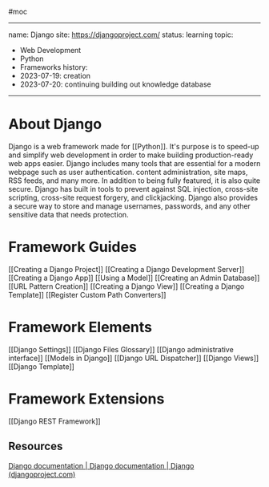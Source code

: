 #moc 

---
name: Django
site: https://djangoproject.com/
status: learning
topic:
 - Web Development
 - Python
 - Frameworks
history:
  - 2023-07-19: creation
  - 2023-07-20: continuing building out knowledge database
---

# About Django
Django is a web framework made for [[Python]]. It's purpose is to speed-up and simplify web development in order to make building production-ready web apps easier.  Django includes many tools that are essential for a modern webpage such as user authentication. content administration, site maps, RSS feeds, and many more. In addition to being fully featured, it is also quite secure. Django has built in tools to prevent against SQL injection, cross-site scripting, cross-site request forgery, and clickjacking. Django also provides a secure way to store and manage usernames, passwords, and any other sensitive data that needs protection. 


# Framework Guides
[[Creating a Django Project]]
[[Creating a Django Development Server]]
[[Creating a Django App]]
[[Using a Model]] 
[[Creating an Admin Database]]
[[URL Pattern Creation]]
[[Creating a Django View]]
[[Creating a Django Template]]
[[Register Custom Path Converters]]


# Framework Elements
[[Django Settings]]
[[Django Files Glossary]]
[[Django administrative interface]]
[[Models in Django]]
[[Django URL Dispatcher]]
[[Django Views]]
[[Django Template]]

# Framework Extensions
[[Django REST Framework]]


## Resources
[Django documentation | Django documentation | Django (djangoproject.com)](https://docs.djangoproject.com/en/4.2/)